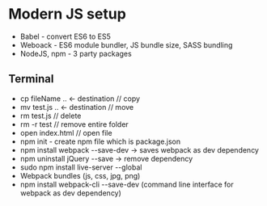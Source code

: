 # Modern JS setup

* Babel - convert ES6 to ES5
* Weboack - ES6 module bundler, JS bundle size, SASS bundling
* NodeJS, npm - 3 party packages

## Terminal

* cp fileName .. &larr; destination // copy
* mv test.js .. &larr; destination // move
* rm test.js // delete
* rm -r test // remove entire folder
* open index.html // open file
* npm init - create npm file which is package.json
* npm install webpack --save-dev &rarr; saves webpack as dev dependency
* npm uninstall jQuery --save &rarr; remove dependency
* sudo npm install live-server --global
* Webpack bundles (js, css, jpg, png)
* npm install webpack-cli --save-dev (command line interface for webpack as dev dependency)
